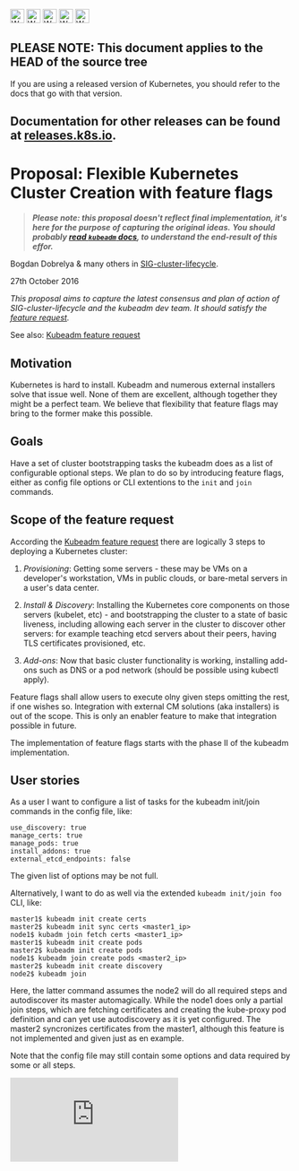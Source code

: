 <!-- BEGIN MUNGE: UNVERSIONED_WARNING -->

<!-- BEGIN STRIP_FOR_RELEASE -->

<img src="http://kubernetes.io/kubernetes/img/warning.png" alt="WARNING"
     width="25" height="25">
<img src="http://kubernetes.io/kubernetes/img/warning.png" alt="WARNING"
     width="25" height="25">
<img src="http://kubernetes.io/kubernetes/img/warning.png" alt="WARNING"
     width="25" height="25">
<img src="http://kubernetes.io/kubernetes/img/warning.png" alt="WARNING"
     width="25" height="25">
<img src="http://kubernetes.io/kubernetes/img/warning.png" alt="WARNING"
     width="25" height="25">

<h2>PLEASE NOTE: This document applies to the HEAD of the source tree</h2>

If you are using a released version of Kubernetes, you should
refer to the docs that go with that version.

Documentation for other releases can be found at
[releases.k8s.io](http://releases.k8s.io).
</strong>
--

<!-- END STRIP_FOR_RELEASE -->

<!-- END MUNGE: UNVERSIONED_WARNING -->

# Proposal: Flexible Kubernetes Cluster Creation with feature flags

> ***Please note: this proposal doesn't reflect final implementation, it's here for the purpose of capturing the original ideas.***
> ***You should probably [read `kubeadm` docs](http://kubernetes.io/docs/getting-started-guides/kubeadm/), to understand the end-result of this effor.***

Bogdan Dobrelya & many others in [SIG-cluster-lifecycle](https://github.com/kubernetes/community/tree/master/sig-cluster-lifecycle).

27th October 2016

*This proposal aims to capture the latest consensus and plan of action of SIG-cluster-lifecycle and the kubeadm dev team. It should satisfy the [feature request](https://github.com/kubernetes/features/issues/138).*

See also: [Kubeadm feature request](https://github.com/kubernetes/features/issues/11)

## Motivation

Kubernetes is hard to install. Kubeadm and numerous external installers solve that issue well. None of them are excellent, although together they might be a perfect team. We believe that flexibility that feature flags may bring to the former make this possible.

## Goals

Have a set of cluster bootstrapping tasks the kubeadm does as a list of configurable optional steps.
We plan to do so by introducing feature flags, either as config file options or CLI extentions to the `init` and `join` commands.

## Scope of the feature request

According the [Kubeadm feature request](https://github.com/kubernetes/features/issues/11) there are logically 3 steps to deploying a Kubernetes cluster:

1. *Provisioning*: Getting some servers - these may be VMs on a developer's workstation, VMs in public clouds, or bare-metal servers in a user's data center.

2. *Install & Discovery*: Installing the Kubernetes core components on those servers (kubelet, etc) - and bootstrapping the cluster to a state of basic liveness, including allowing each server in the cluster to discover other servers: for example teaching etcd servers about their peers, having TLS certificates provisioned, etc.

3. *Add-ons*: Now that basic cluster functionality is working, installing add-ons such as DNS or a pod network (should be possible using kubectl apply).

Feature flags shall allow users to execute olny given steps omitting the rest, if one wishes so. Integration with external CM solutions (aka installers) is out of the scope. This is only an enabler feature to make that integration possible in future.

The implementation of feature flags starts with the phase II of the kubeadm implementation.

## User stories

As a user I want to configure a list of tasks for the kubeadm init/join commands in the config file, like:

```
use_discovery: true
manage_certs: true
manage_pods: true
install_addons: true
external_etcd_endpoints: false
```

The given list of options may be not full.

Alternatively, I want to do as well via the extended `kubeadm init/join foo`
CLI, like:
```
master1$ kubeadm init create certs
master2$ kubeadm init sync certs <master1_ip>
node1$ kubadm join fetch certs <master1_ip>
master1$ kubeadm init create pods
master2$ kubeadm init create pods
node1$ kubeadm join create pods <master2_ip>
master2$ kubeadm init create discovery
node2$ kubeadm join
```
Here, the latter command assumes the node2 will do all required steps and autodiscover its
master automagically. While the node1 does only a partial join steps, which are
fetching certificates and creating the kube-proxy pod definition and can yet use
autodiscovery as it is yet configured. The master2 syncronizes certificates
from the master1, although this feature is not implemented and given just as en example.

Note that the config file may still contain some options and data required by some or all steps.

<!-- BEGIN MUNGE: GENERATED_ANALYTICS -->
[![Analytics](https://kubernetes-site.appspot.com/UA-36037335-10/GitHub/docs/proposals/kubeadm-bootstrap-feature-flags.md?pixel)]()
<!-- END MUNGE: GENERATED_ANALYTICS -->
